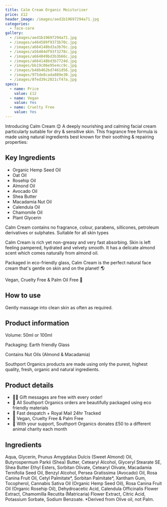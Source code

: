 ```yaml
---
title: Calm Cream Organic Moisturiser
price: £12
header_image: /images/aed1b19697294a71.jpg
categories:
  - face-care
gallery:
  - /images/aed1b19697294a71.jpg
  - /images/a464589f9373b70c.jpg
  - /images/a664148bd3a3b76c.jpg
  - /images/a56404df93f3278c.jpg
  - /images/a664049bd3b3b66c.jpg
  - /images/a664148bd3b7724d.jpg
  - /images/bb19c06e95e4cc9c.jpg
  - /images/b48b462bd7461d56.jpg
  - /images/975de8cada889e30.jpg
  - /images/8fed39c2021cf47a.jpg
specs:
  - name: Price
    value: £12
  - name: Vegan
    value: Yes
  - name: Cruelty Free
    value: Yes
---
```


Introducing Calm Cream 😌 A deeply nourishing and calming facial cream particularly suitable for dry & sensitive skin. This fragrance free formula is made using natural ingredients best known for their soothing & repairing properties:

## Key Ingredients

- Organic Hemp Seed Oil
- Oat Oil
- Rosehip Oil
- Almond Oil
- Avocado Oil
- Shea Butter
- Macadamia Nut Oil
- Calendula Oil
- Chamomile Oil
- Plant Glycerin

Calm Cream contains no fragrance, colour, parabens, sillicones, petroleum derivatives or sulphates.
Suitable for all skin types

Calm Cream is rich yet non-greasy and very fast absorbing. Skin is left feeling pampered, hydrated and velvety smooth. It has a delicate almond scent which comes naturally from almond oil.

Packaged in eco-friendly glass, Calm Cream is the perfect natural face cream that's gentle on skin and on the planet! 🌎

Vegan, Cruelty Free & Palm Oil Free 🦧

## How to use

Gently massage into clean skin as often as required.

## Product information

Volume: 50ml or 100ml

Packaging: Earth friendly Glass

Contains Nut Oils (Almond & Macadamia)

Southport Organics products are made using only the purest, highest quality, fresh, organic and natural ingredients.

## Product details

- ✍🏼 Gift messages are free with every order!
- 🌿 All Southport Organics orders are beautifully packaged using eco friendly materials
- 📮 Fast despatch + Royal Mail 24hr Tracked
- 🐰 Vegan, Cruelty Free & Palm Free
- 🐾 With your support, Southport Organics donates £50 to a different animal charity each month

## Ingredients

Aqua, Glycerin, Prunus Amygdalus Dulcis (Sweet Almond) Oil, Butyrospermum Parkii (Shea) Butter, Cetearyl Alcohol, Glyceryl Stearate SE, Shea Butter Ethyl Esters, Sorbitan Olivate, Cetearyl Olivate, Macadamia Ternifolia Seed Oil, Benzyl Alcohol, Persea Gratissima (Avocado) Oil, Rosa Canina Fruit Oil, Cetyl Palmitate*, Sorbitan Palmitate*, Xantham Gum, Tocopherol, Cannabis Sativa Oil (Organic Hemp Seed Oil), Rosa Canina Fruit Oil (Organic Rosehip Oil), Dehydroacetic Acid, Calendula Officinalis Flower Extract, Chamomilla Recutita (Matricaria) Flower Extract, Citric Acid, Potassium Sorbate, Sodium Benzoate.
\*Derived from Olive oil, not Palm.
